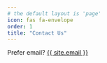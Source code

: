 ```yaml
---
# the default layout is 'page'
icon: fas fa-envelope
order: 1
title: "Contact Us"
---
```


<p class="cta-sub">
  Prefer email? <a href="mailto:{{ site.email }}">{{ site.email }}</a>
  <br/><br/>
</p>

<script src="https://js-na2.hsforms.net/forms/embed/243868129.js" defer></script>
<div class="hs-form-frame" data-region="na2" data-form-id="d49cc5c9-7a86-44f0-9e58-0f95578132e2" data-portal-id="243868129"></div>


